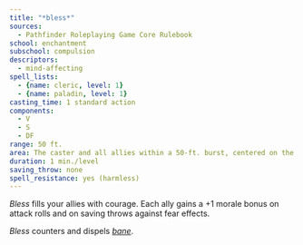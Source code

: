 ```yaml
---
title: "*bless*"
sources:
  - Pathfinder Roleplaying Game Core Rulebook
school: enchantment
subschool: compulsion
descriptors:
  - mind-affecting
spell_lists:
  - {name: cleric, level: 1}
  - {name: paladin, level: 1}
casting_time: 1 standard action
components:
  - V
  - S
  - DF
range: 50 ft.
area: The caster and all allies within a 50-ft. burst, centered on the caster
duration: 1 min./level
saving_throw: none
spell_resistance: yes (harmless)
---
```


*Bless* fills your allies with courage. Each ally gains a +1 morale bonus on attack rolls and on saving throws against fear effects.

*Bless* counters and dispels [*bane*](/spells/bane/).


